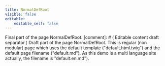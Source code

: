 ```yaml
---
title: NormalDefRoot
visible: false
editable:
    editable_self: false
---
```


Final part of the page NormalDefRoot. 
[comment]: # ( Editable content draft separator )
Draft part of the page NormalDefRoot. This is regular (non modular) page which uses the default template ("default.html.twig") and the default page filename ("default.md"). As this demo is a multi language site actually, the filename is "default.en.md").